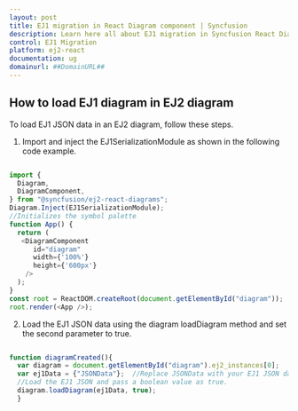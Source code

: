 ```yaml
---
layout: post
title: EJ1 migration in React Diagram component | Syncfusion
description: Learn here all about EJ1 migration in Syncfusion React Diagram component of Syncfusion Essential JS 2 and more.
control: EJ1 Migration 
platform: ej2-react
documentation: ug
domainurl: ##DomainURL##
---
```


## How to load EJ1 diagram in EJ2 diagram

To load EJ1 JSON data in an EJ2 diagram, follow these steps.

1.	Import and inject the EJ1SerializationModule as shown in the following code example.

```ts

import {
  Diagram,
  DiagramComponent,
} from "@syncfusion/ej2-react-diagrams";
Diagram.Inject(EJ1SerializationModule);
//Initializes the symbol palette
function App() {
  return (
   <DiagramComponent
      id="diagram"
      width={'100%'}
      height={'600px'}
    />
  );
}
const root = ReactDOM.createRoot(document.getElementById("diagram"));
root.render(<App />);

```

2.	Load the EJ1 JSON data using the diagram loadDiagram method and set the second parameter to true.

```ts

function diagramCreated(){
  var diagram = document.getElementById("diagram").ej2_instances[0];
  var ej1Data = {"JSONData"};  //Replace JSONData with your EJ1 JSON data
  //Load the EJ1 JSON and pass a boolean value as true.
  diagram.loadDiagram(ej1Data, true);
  }

```